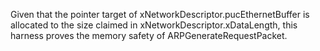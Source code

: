 Given that the pointer target of xNetworkDescriptor.pucEthernetBuffer is
allocated to the size claimed in xNetworkDescriptor.xDataLength, this harness
proves the memory safety of ARPGenerateRequestPacket.
